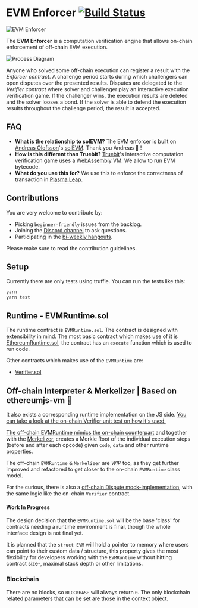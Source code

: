 # EVM Enforcer [![Build Status](https://circleci.com/gh/leapdao/solEVM-enforcer.svg?style=svg)](https://circleci.com/gh/leapdao/solEVM-enforcer)

![EVM Enforcer](https://i.imgur.com/V9EGql2.png)

The **EVM Enforcer** is a computation verification engine that allows on-chain enforcement of off-chain EVM execution. 

![Process Diagram](https://i.imgur.com/o1FRMqp.png)

Anyone who solved some off-chain execution can register a result with the *Enforcer contract*. A challenge period starts during which challengers can open disputes over the presented results. Disputes are delegated to the *Verifier contract* where solver and challenger play an interactive execution verification game. If the challenger wins, the execution results are deleted and the solver looses a bond. If the solver is able to defend the execution results throughout the challenge period, the result is accepted.


## FAQ

- **What is the relationship to solEVM?**
The EVM enforcer is built on [Andreas Olofsson](https://github.com/androlo)'s [solEVM](https://github.com/Ohalo-Ltd/solevm). Thank you Andreas :clap: !
- **How is this different than Truebit?**
[Truebit](http://truebit.io)'s interactive computation verification game uses a [WebAssembly](https://webassembly.org/) VM. We allow to run EVM bytecode. 
- **What do you use this for?**
We use this to enforce the correctness of transaction in [Plasma Leap](https://ethresear.ch/t/plasma-leap-a-state-enabled-computing-model-for-plasma/3539).


## Contributions

You are very welcome to contribute by:
- Picking `beginner-friendly` issues from the backlog.
- Joining the [Discord channel](https://discord.gg/7bfD6eB) to ask questions.
- Participating in the [bi-weekly hangouts](https://hackmd.io/Kn0hwBA7Tvm6mfacCH1rIw?both).

Please make sure to read the contribution guidelines.


## Setup

Currently there are only tests using truffle. You can run the tests like this:

```
yarn
yarn test
```

## Runtime - EVMRuntime.sol

The runtime contract is `EVMRuntime.sol`. The contract is designed with extensibility in mind.
The most basic contract which makes use of it is [EthereumRuntime.sol](https://github.com/leapdao/solEVM-enforcer/blob/master/contracts/EVMRuntime.sol),
the contract has an `execute` function which is used to run code.

Other contracts which makes use of the `EVMRuntime` are:
- [Verifier.sol](https://github.com/leapdao/solEVM-enforcer/blob/master/contracts/Verifier.sol)


## Off-chain Interpreter & Merkelizer | Based on ethereumjs-vm :clap:

It also exists a corresponding runtime implementation on the JS side.
[You can take a look at the on-chain Verifier unit test on how it's used.](https://github.com/leapdao/solEVM-enforcer/blob/master/test/verifier.js)

[The off-chain EVMRuntime mimics the on-chain counterpart](https://github.com/leapdao/solEVM-enforcer/blob/master/utils/EVMRuntime.js)
and together with the [Merkelizer](https://github.com/leapdao/solEVM-enforcer/blob/master/utils/Merkelizer.js),
creates a Merkle Root of the individual execution steps (before and after each opcode) given `code`, `data` and other runtime properties.

The off-chain `EVMRuntime` & `Merkelizer` are *WIP* too, as they get further improved and refactored to get closer to the on-chain `EVMRuntime` class model.

For the curious, there is also a [off-chain Dispute mock-implementation](https://github.com/leapdao/solEVM-enforcer/blob/master/utils/DisputeMock.js),
with the same logic like the on-chain `Verifier` contract.


#### Work In Progress

The design decision that the `EVMRuntime.sol` will be the base 'class' for contracts needing a runtime environment is final,
though the whole interface design is not final yet.

It is planned that the `struct EVM` will hold a pointer to memory where users can point to their custom data / structure,
this property gives the most flexibility for developers working with the `EVMRuntime` without hitting contract size-, maximal stack depth or other limitations.


### Blockchain

There are no blocks, so `BLOCKHASH` will always return `0`. The only blockchain related parameters that can be set are those in the context object.

